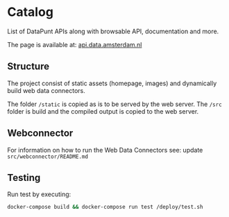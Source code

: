 # Catalog
List of DataPunt APIs along with browsable API, documentation and more.

The page is available at: [api.data.amsterdam.nl](https://api.data.amsterdam.nl)

## Structure

The project consist of static assets (homepage, images) and dynamically build web data connectors.

The folder `/static` is copied as is to be served by the web server.
The `/src` folder is build and the compiled output is copied to the web server.

## Webconnector

For information on how to run the Web Data Connectors see: update
`src/webconnector/README.md`

## Testing

Run test by executing:

```bash
docker-compose build && docker-compose run test /deploy/test.sh
```
